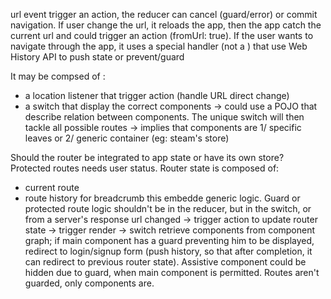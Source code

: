 
url event trigger an action, the reducer can cancel (guard/error) or commit navigation.
If user change the url, it reloads the app, then the app catch the current url and could trigger an action (fromUrl: true). If the user wants to navigate through the app, it uses a special handler (not a <a>) that use Web History API to push state or prevent/guard

It may be compsed of :
- a location listener that trigger action (handle URL direct change)
- a switch that display the correct components -> could use a POJO that describe relation between components. The unique switch will then tackle all possible routes -> implies that components are 1/ specific leaves or 2/ generic container (eg: steam's store)

Should the router be integrated to app state or have its own store?
Protected routes needs user status.
Router state is composed of:
- current route
- route history for breadcrumb
this embedde generic logic. Guard or protected route logic shouldn't be in the reducer, but in the switch, or from a server's response
url changed -> trigger action to update router state -> trigger render -> switch retrieve components from component graph; if main component has a guard preventing him to be displayed, redirect to login/signup form (push history, so that after completion, it can redirect to previous router state). Assistive component could be hidden due to guard, when main component is permitted. Routes aren't guarded, only components are.
